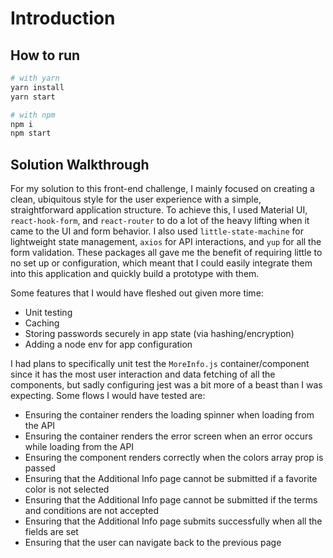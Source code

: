 # Introduction

## How to run

```sh
# with yarn
yarn install
yarn start

# with npm
npm i
npm start
```

## Solution Walkthrough

For my solution to this front-end challenge, I mainly focused on creating a clean, ubiquitous style for the user experience with a simple, straightforward application structure. To achieve this, I used Material UI, `react-hook-form`, and `react-router` to do a lot of the heavy lifting when it came to the UI and form behavior. I also used `little-state-machine` for lightweight state management, `axios` for API interactions, and `yup` for all the form validation. These packages all gave me the benefit of requiring little to no set up or configuration, which meant that I could easily integrate them into this application and quickly build a prototype with them. 

Some features that I would have fleshed out given more time:

- Unit testing
- Caching
- Storing passwords securely in app state (via hashing/encryption)
- Adding a node env for app configuration

I had plans to specifically unit test the `MoreInfo.js` container/component since it has the most user interaction and data fetching of all the components, but sadly configuring jest was a bit more of a beast than I was expecting. Some flows I would have tested are:

- Ensuring the container renders the loading spinner when loading from the API
- Ensuring the container renders the error screen when an error occurs while loading from the API
- Ensuring the component renders correctly when the colors array prop is passed
- Ensuring that the Additional Info page cannot be submitted if a favorite color is not selected
- Ensuring that the Additional Info page cannot be submitted if the terms and conditions are not accepted
- Ensuring that the Additional Info page submits successfully when all the fields are set
- Ensuring that the user can navigate back to the previous page

